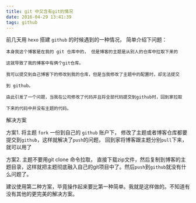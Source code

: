 ```yaml
---
title: git 中又含有git的情况
date: 2016-04-29 13:41:39
tags: github
---
```

前几天用 `hexo` 搭建 `github` 的时候遇到的一种情况， 简单介绍下问题：

    本身我这个博客是在我的 git 仓库中的， 但是博客的主题是从别人的仓库中拉取下来的

    这就导致了我的博客中有俩个git仓库。

    我可以提交到自己博客下的修改到我的仓库，但是当我修改了主题中的配置时，却无法提交

    到 github。

    由此引发了一个问题，当我在公司修改了代码并且将全部代码提交到github时，回到家拉取

    下来的代码中并没有主题的代码。

解决方案

方案1.  将主题 `fork` 一份到自己的 `github` 账户下， 修改了主题或者博客仓库都要提交到`github`，这样就解决了`push`的问题， 回到家将博客跟主题分别`pull`下来，就可以用了

方案2.  主题不要用git clone 命令拉取， 直接下载zip文件，然后复制到博客的主题目录，这样就把主题彻底融入自己的git项目中了。然后`push`到`github`就没有什么问题了。

建议使用第二种方案，毕竟操作起来要比第一种简单。我就是这样做的。不知道有没有其他的更完美的解决方案。
